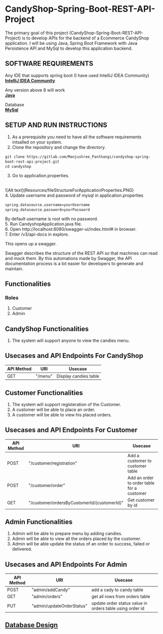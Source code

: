 # CandyShop-Spring-Boot-REST-API-Project

 The primary goal of this project (CandyShop-Spring-Boot-REST-API-Project) is to develop APIs for the backend of a Ecommerce CandyShop application. I will be using Java, Spring Boot Framework with Java Persistence API and MySql  to develop this application backend.

## SOFTWARE REQUIREMENTS

Any IDE that supports spring boot (I have used IntelliJ IDEA Community)
<br>
[**IntelliJ IDEA Community**](https://www.jetbrains.com/idea/download/#section=windows)

 
Any version above 8 will work
<br>
[**Java**](https://www.java.com/download/ie_manual.jsp)

Database
<br>
[**MySql**](https://www.mysql.com/downloads/)



## SETUP AND RUN INSTRUCTIONS

1. As a prerequisite you need to have all the software requirements intsalled on your system.
2. Clone the repository and change the directory.

```
git clone https://gitlab.com/Manjushree_Panthangi/candyshop-spring-boot-rest-api-project.git
cd candyshop

```

 3. Go to application.properties.
<br>
    ![Alt text](Resources/fileStructureForApplicationProperties.PNG)
<br>
4. Update username and password of mysql in application.properties


```
spring.datasource.username=yourUsername
spring.datasource.password=yourPassword
```
   
By default username is root with no password.
<br>
5. Run CandyshopApplication.java file.
<br>
6. Open http://localhost:8080/swagger-ui/index.html# in browser.
<br>
7.  Enter /v3/api-docs in explore.

This opens up a swagger.

Swagger describes the structure of the REST API so that machines can read and mock them.
By this automations made by Swagger, the API documentation process is a lot easier for developers to generate and maintain.



## Functionalities

### Roles
1. Customer
2. Admin

## CandyShop Functionalities

1. The system will support anyone to view the candies menu.

## Usecases and API Endpoints For CandyShop
| API Method        | URI           | Usecase  |
| ------------- |-------------|-----|
| GET    | "/menu"     |   Display candies table|

## Customer Functionalities

 1. The system will support registeration of the Customer.
 2. A customer will be able to place an order.
 3. A customer will be able to view his placed orders.


## Usecases and API Endpoints For Customer
| API Method        | URI           | Usecase  |
| ------------- |---------------|-----|
| POST    | "/customer/registration"     |   Add a customer to customer table|
| POST      | "/customer/order" | Add an order to order table for a customer|
| GET      | "/customer/ordersByCustomerId/{customerId}" | Get customer by id |

## Admin Functionalities

 1. Admin will be able to prepare menu by adding candies.
 2. Admin will be able to view all the orders placed by the customer.
 3. Admin will be able update the status of an order to success, failed or delivered.

## Usecases and API Endpoints For Admin
| API Method        | URI           | Usecase  |
| ------------- |-------------|-----|
| POST    | "admin/addCandy"     |   add a cady to candy table|
| GET      | "admin/orders" | get all rows from orders table |
| PUT      | "admin/updateOrderStatus" | update order status value in orders table using order id|

## [Database Design](https://app.quickdatabasediagrams.com/#/d/jYF3CD)


